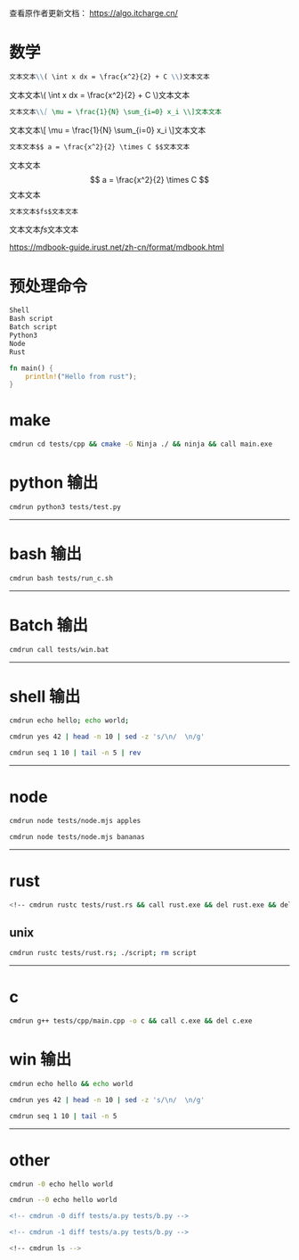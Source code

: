 查看原作者更新文档： https://algo.itcharge.cn/

# 数学

```markdown
文本文本\\( \int x dx = \frac{x^2}{2} + C \\)文本文本
```

文本文本\\( \int x dx = \frac{x^2}{2} + C \\)文本文本

```markdown
文本文本\\[ \mu = \frac{1}{N} \sum_{i=0} x_i \\]文本文本
```

文本文本\\[ \mu = \frac{1}{N} \sum_{i=0} x_i \\]文本文本

```markdown
文本文本$$ a = \frac{x^2}{2} \times C $$文本文本
```

文本文本$$ a = \frac{x^2}{2} \times C $$文本文本

```markdown
文本文本$fs$文本文本
```

文本文本$fs$文本文本


https://mdbook-guide.irust.net/zh-cn/format/mdbook.html

# 预处理命令

```bash
Shell
Bash script
Batch script
Python3
Node
Rust
```

```rust
fn main() {
    println!("Hello from rust");
}
```
# make 
```bash
cmdrun cd tests/cpp && cmake -G Ninja ./ && ninja && call main.exe
```

# python 输出

```bash
cmdrun python3 tests/test.py
```

<!-- cmdrun python3 tests/test.py -->

---

# bash 输出

```bash
cmdrun bash tests/run_c.sh
```

<!-- cmdrun bash tests/run_c.sh -->

---

# Batch 输出

```bash
cmdrun call tests/win.bat
```

<!-- cmdrun call tests/win.bat -->

---

# shell 输出

```bash
cmdrun echo hello; echo world;
```
<!-- cmdrun echo oui; echo non; -->

```bash
cmdrun yes 42 | head -n 10 | sed -z 's/\n/  \n/g'
```

<!-- cmdrun yes 42 | head -n 10 | sed -z 's/\n/  \n/g' -->

```bash
cmdrun seq 1 10 | tail -n 5 | rev 
```

<!-- cmdrun seq 1 10 | tail -n 5 | rev -->

---

# node

```bash
cmdrun node tests/node.mjs apples 
```

<!-- cmdrun node tests/node.mjs apples  -->

```bash
cmdrun node tests/node.mjs bananas 
```

<!-- cmdrun node tests/node.mjs bananas --> 



---

# rust

```bash
<!-- cmdrun rustc tests/rust.rs && call rust.exe && del rust.exe && del rust.pdb -->
```
<!-- cmdrun rustc tests/rust.rs && call rust.exe && del rust.exe && del rust.pdb -->

## unix

```bash
cmdrun rustc tests/rust.rs; ./script; rm script
```

<!-- cmdrun rustc tests/rust.rs; ./script; rm script -->

---

# c

```bash
cmdrun g++ tests/cpp/main.cpp -o c && call c.exe && del c.exe
```

<!-- cmdrun g++ tests/cpp/main.cpp -o c && call c.exe && del c.exe-->

# win  输出

```bash
cmdrun echo hello && echo world
```

<!-- cmdrun echo hello && echo world -->

```bash
cmdrun yes 42 | head -n 10 | sed -z 's/\n/  \n/g' 
```

<!-- cmdrun yes 42 | head -n 10 | sed -z 's/\n/  \n/g' -->

```bash
cmdrun seq 1 10 | tail -n 5
```

<!-- cmdrun seq 1 10 | tail -n 5 -->


---



# other

```bash
cmdrun -0 echo hello world
```

<!-- cmdrun -0 echo hello world -->

```bash
cmdrun --0 echo hello world
```

<!-- cmdrun --0 echo hello world -->



```diff
<!-- cmdrun -0 diff tests/a.py tests/b.py -->
```

```diff
<!-- cmdrun -1 diff tests/a.py tests/b.py -->
```

```bash
<!-- cmdrun ls -->
```
